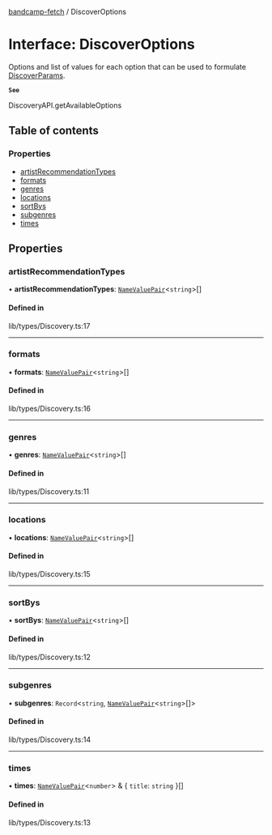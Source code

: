 [bandcamp-fetch](../README.md) / DiscoverOptions

# Interface: DiscoverOptions

Options and list of values for each option that can be used to formulate [DiscoverParams](DiscoverParams.md).

**`See`**

DiscoveryAPI.getAvailableOptions

## Table of contents

### Properties

- [artistRecommendationTypes](DiscoverOptions.md#artistrecommendationtypes)
- [formats](DiscoverOptions.md#formats)
- [genres](DiscoverOptions.md#genres)
- [locations](DiscoverOptions.md#locations)
- [sortBys](DiscoverOptions.md#sortbys)
- [subgenres](DiscoverOptions.md#subgenres)
- [times](DiscoverOptions.md#times)

## Properties

### artistRecommendationTypes

• **artistRecommendationTypes**: [`NameValuePair`](NameValuePair.md)<`string`\>[]

#### Defined in

lib/types/Discovery.ts:17

___

### formats

• **formats**: [`NameValuePair`](NameValuePair.md)<`string`\>[]

#### Defined in

lib/types/Discovery.ts:16

___

### genres

• **genres**: [`NameValuePair`](NameValuePair.md)<`string`\>[]

#### Defined in

lib/types/Discovery.ts:11

___

### locations

• **locations**: [`NameValuePair`](NameValuePair.md)<`string`\>[]

#### Defined in

lib/types/Discovery.ts:15

___

### sortBys

• **sortBys**: [`NameValuePair`](NameValuePair.md)<`string`\>[]

#### Defined in

lib/types/Discovery.ts:12

___

### subgenres

• **subgenres**: `Record`<`string`, [`NameValuePair`](NameValuePair.md)<`string`\>[]\>

#### Defined in

lib/types/Discovery.ts:14

___

### times

• **times**: [`NameValuePair`](NameValuePair.md)<`number`\> & { `title`: `string`  }[]

#### Defined in

lib/types/Discovery.ts:13
